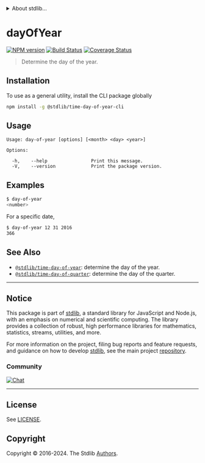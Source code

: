 <!--

@license Apache-2.0

Copyright (c) 2018 The Stdlib Authors.

Licensed under the Apache License, Version 2.0 (the "License");
you may not use this file except in compliance with the License.
You may obtain a copy of the License at

   http://www.apache.org/licenses/LICENSE-2.0

Unless required by applicable law or agreed to in writing, software
distributed under the License is distributed on an "AS IS" BASIS,
WITHOUT WARRANTIES OR CONDITIONS OF ANY KIND, either express or implied.
See the License for the specific language governing permissions and
limitations under the License.

-->


<details>
  <summary>
    About stdlib...
  </summary>
  <p>We believe in a future in which the web is a preferred environment for numerical computation. To help realize this future, we've built stdlib. stdlib is a standard library, with an emphasis on numerical and scientific computation, written in JavaScript (and C) for execution in browsers and in Node.js.</p>
  <p>The library is fully decomposable, being architected in such a way that you can swap out and mix and match APIs and functionality to cater to your exact preferences and use cases.</p>
  <p>When you use stdlib, you can be absolutely certain that you are using the most thorough, rigorous, well-written, studied, documented, tested, measured, and high-quality code out there.</p>
  <p>To join us in bringing numerical computing to the web, get started by checking us out on <a href="https://github.com/stdlib-js/stdlib">GitHub</a>, and please consider <a href="https://opencollective.com/stdlib">financially supporting stdlib</a>. We greatly appreciate your continued support!</p>
</details>

# dayOfYear

[![NPM version][npm-image]][npm-url] [![Build Status][test-image]][test-url] [![Coverage Status][coverage-image]][coverage-url] <!-- [![dependencies][dependencies-image]][dependencies-url] -->

> Determine the day of the year.









<section class="cli">



<section class="installation">

## Installation

To use as a general utility, install the CLI package globally

```bash
npm install -g @stdlib/time-day-of-year-cli
```

</section>

<!-- CLI usage documentation. -->

<section class="usage">

## Usage

```text
Usage: day-of-year [options] [<month> <day> <year>]

Options:

  -h,    --help                Print this message.
  -V,    --version             Print the package version.
```

</section>

<!-- /.usage -->

<section class="examples">

## Examples

```bash
$ day-of-year
<number>
```

For a specific date,

```bash
$ day-of-year 12 31 2016
366
```

</section>

<!-- /.examples -->

</section>

<!-- /.cli -->

<!-- Section for related `stdlib` packages. Do not manually edit this section, as it is automatically populated. -->

<section class="related">

## See Also

-   <span class="package-name">[`@stdlib/time-day-of-year`][@stdlib/time-day-of-year]</span><span class="delimiter">: </span><span class="description">determine the day of the year.</span>
-   <span class="package-name">[`@stdlib/time-day-of-quarter`][@stdlib/time/day-of-quarter]</span><span class="delimiter">: </span><span class="description">determine the day of the quarter.</span>

</section>

<!-- /.related -->

<!-- Section for all links. Make sure to keep an empty line after the `section` element and another before the `/section` close. -->


<section class="main-repo" >

* * *

## Notice

This package is part of [stdlib][stdlib], a standard library for JavaScript and Node.js, with an emphasis on numerical and scientific computing. The library provides a collection of robust, high performance libraries for mathematics, statistics, streams, utilities, and more.

For more information on the project, filing bug reports and feature requests, and guidance on how to develop [stdlib][stdlib], see the main project [repository][stdlib].

### Community

[![Chat][chat-image]][chat-url]

---

## License

See [LICENSE][stdlib-license].


## Copyright

Copyright &copy; 2016-2024. The Stdlib [Authors][stdlib-authors].

</section>

<!-- /.stdlib -->

<!-- Section for all links. Make sure to keep an empty line after the `section` element and another before the `/section` close. -->

<section class="links">

[npm-image]: http://img.shields.io/npm/v/@stdlib/time-day-of-year-cli.svg
[npm-url]: https://npmjs.org/package/@stdlib/time-day-of-year-cli

[test-image]: https://github.com/stdlib-js/time-day-of-year@v0.2.1/actions/workflows/test.yml/badge.svg?branch=v0.2.1
[test-url]: https://github.com/stdlib-js/time-day-of-year@v0.2.1/actions/workflows/test.yml?query=branch:v0.2.1

[coverage-image]: https://img.shields.io/codecov/c/github/stdlib-js/time-day-of-year@v0.2.1/main.svg
[coverage-url]: https://codecov.io/github/stdlib-js/time-day-of-year@v0.2.1?branch=main

<!--

[dependencies-image]: https://img.shields.io/david/stdlib-js/time-day-of-year@v0.2.1.svg
[dependencies-url]: https://david-dm.org/stdlib-js/time-day-of-year@v0.2.1/main

-->

[chat-image]: https://img.shields.io/gitter/room/stdlib-js/stdlib.svg
[chat-url]: https://app.gitter.im/#/room/#stdlib-js_stdlib:gitter.im

[stdlib]: https://github.com/stdlib-js/stdlib

[stdlib-authors]: https://github.com/stdlib-js/stdlib/graphs/contributors

[cli-section]: https://github.com/stdlib-js/time-day-of-year@v0.2.1#cli
[cli-url]: https://github.com/stdlib-js/time-day-of-year@v0.2.1/tree/cli
[@stdlib/time-day-of-year]: https://github.com/stdlib-js/time-day-of-year@v0.2.1/tree/main

[umd]: https://github.com/umdjs/umd
[es-module]: https://developer.mozilla.org/en-US/docs/Web/JavaScript/Guide/Modules

[deno-url]: https://github.com/stdlib-js/time-day-of-year@v0.2.1/tree/deno
[deno-readme]: https://github.com/stdlib-js/time-day-of-year@v0.2.1/blob/deno/README.md
[umd-url]: https://github.com/stdlib-js/time-day-of-year@v0.2.1/tree/umd
[umd-readme]: https://github.com/stdlib-js/time-day-of-year@v0.2.1/blob/umd/README.md
[esm-url]: https://github.com/stdlib-js/time-day-of-year@v0.2.1/tree/esm
[esm-readme]: https://github.com/stdlib-js/time-day-of-year@v0.2.1/blob/esm/README.md
[branches-url]: https://github.com/stdlib-js/time-day-of-year@v0.2.1/blob/main/branches.md

[stdlib-license]: https://raw.githubusercontent.com/stdlib-js/time-day-of-year@v0.2.1/main/LICENSE

[date-object]: https://developer.mozilla.org/en-US/docs/Web/JavaScript/Reference/Global_Objects/Date

<!-- <related-links> -->

[@stdlib/time/day-of-quarter]: https://github.com/stdlib-js/time-day-of-quarter

<!-- </related-links> -->

</section>

<!-- /.links -->
